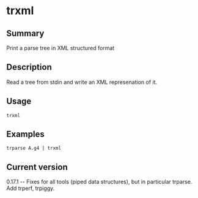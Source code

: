 # trxml

## Summary

Print a parse tree in XML structured format

## Description

Read a tree from stdin and write an XML represenation of it.

## Usage

    trxml

## Examples

    trparse A.g4 | trxml

## Current version

0.17.1 -- Fixes for all tools (piped data structures), but in particular trparse. Add trperf, trpiggy.
